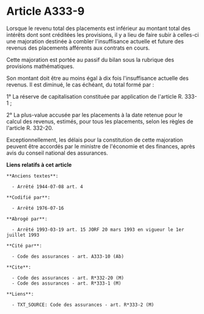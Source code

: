 # Article A333-9

Lorsque le revenu total des placements est inférieur au montant total des intérêts dont sont créditées les provisions, il y a
lieu de faire subir à celles-ci une majoration destinée à combler l'insuffisance actuelle et future des revenus des
placements afférents aux contrats en cours.

Cette majoration est portée au passif du bilan sous la rubrique des provisions mathématiques.

Son montant doit être au moins égal à dix fois l'insuffisance actuelle des revenus. Il est diminué, le cas échéant, du total
formé par :

1° La réserve de capitalisation constituée par application de l'article R. 333-1 ;

2° La plus-value accusée par les placements à la date retenue pour le calcul des revenus, estimés, pour tous les placements,
selon les règles de l'article R. 332-20.

Exceptionnellement, les délais pour la constitution de cette majoration peuvent être accordés par le ministre de l'économie
et des finances, après avis du conseil national des assurances.

**Liens relatifs à cet article**

	**Anciens textes**:

	  - Arrêté 1944-07-08 art. 4

	**Codifié par**:

	  - Arrêté 1976-07-16

	**Abrogé par**:

	  - Arrêté 1993-03-19 art. 15 JORF 20 mars 1993 en vigueur le 1er juillet 1993

	**Cité par**:

	  - Code des assurances - art. A333-10 (Ab)

	**Cite**:

	  - Code des assurances - art. R*332-20 (M)
	  - Code des assurances - art. R*333-1 (M)

	**Liens**:

	  - TXT_SOURCE: Code des assurances - art. R*333-2 (M)
